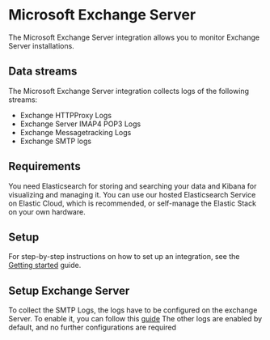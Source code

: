 # Microsoft Exchange Server
The Microsoft Exchange Server integration allows you to monitor Exchange Server installations.

## Data streams

The Microsoft Exchange Server integration collects logs of the following streams:
- Exchange HTTPProxy Logs
- Exchange Server IMAP4 POP3 Logs
- Exchange Messagetracking Logs
- Exchange SMTP logs

## Requirements

You need Elasticsearch for storing and searching your data and Kibana for visualizing and managing it.
You can use our hosted Elasticsearch Service on Elastic Cloud, which is recommended, or self-manage the Elastic Stack on your own hardware.

## Setup

For step-by-step instructions on how to set up an integration, see the
[Getting started](https://www.elastic.co/guide/en/starting-with-the-elasticsearch-platform-and-its-solutions/current/getting-started-observability.html) guide.

## Setup Exchange Server

To collect the SMTP Logs, the logs have to be configured on the exchange Server. To enable it, you can follow this [guide](https://learn.microsoft.com/en-us/exchange/mail-flow/connectors/configure-protocol-logging)
The other logs are enabled by default, and no further configurations are required
